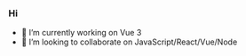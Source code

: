 ### Hi

- 🔭 I’m currently working on Vue 3
- 👯 I’m looking to collaborate on JavaScript/React/Vue/Node
